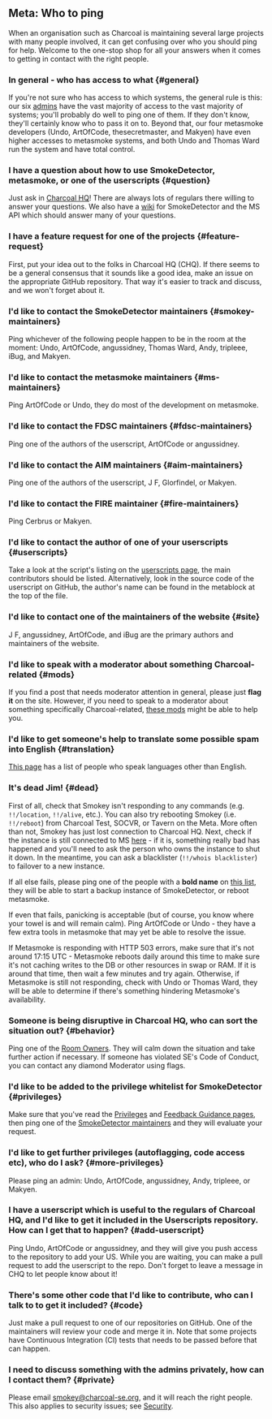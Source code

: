 ## Meta: Who to ping

When an organisation such as Charcoal is maintaining several large projects with many people involved, it can get confusing over who you should ping for help. Welcome to the one-stop shop for all your answers when it comes to getting in contact with the right people.

<section>

### In general - who has access to what {#general}

If you're not sure who has access to which systems, the general rule is this: our six [admins](/people) have the vast majority of access to the vast majority of systems; you'll probably do well to ping one of them. If they don't know, they'll certainly know who to pass it on to. Beyond that, our four metasmoke developers (Undo, ArtOfCode, thesecretmaster, and Makyen) have even higher accesses to metasmoke systems, and both Undo and Thomas Ward run the system and have total control.
</section>
<section>

### I have a question about how to use SmokeDetector, metasmoke, or one of the userscripts {#question}

Just ask in [Charcoal HQ](https://chat.stackexchange.com/rooms/11540/charcoal-hq)! There are always lots of regulars there willing to answer your questions. We also have a [wiki](https://charcoal-se.org/smokey) for SmokeDetector and the MS API which should answer many of your questions.
</section>
<section>

### I have a feature request for one of the projects {#feature-request}

First, put your idea out to the folks in Charcoal HQ (CHQ). If there seems to be a general consensus that it sounds like a good idea, make an issue on the appropriate GitHub repository. That way it's easier to track and discuss, and we won't forget about it.
</section>
<section>

### I'd like to contact the SmokeDetector maintainers {#smokey-maintainers}

Ping whichever of the following people happen to be in the room at the moment: Undo, ArtOfCode, angussidney, Thomas Ward, Andy, tripleee, iBug, and Makyen.
</section>
<section>

### I'd like to contact the metasmoke maintainers {#ms-maintainers}

Ping ArtOfCode or Undo, they do most of the development on metasmoke.
</section>
<section>

### I'd like to contact the FDSC maintainers {#fdsc-maintainers}

Ping one of the authors of the userscript, ArtOfCode or angussidney.
</section>
<section>

### I'd like to contact the AIM maintainers {#aim-maintainers}

Ping one of the authors of the userscript, J F, Glorfindel, or Makyen.
</section>
<section>

### I'd like to contact the FIRE maintainer {#fire-maintainers}

Ping Cerbrus or Makyen.
</section>
<section>

### I'd like to contact the author of one of your userscripts {#userscripts}

Take a look at the script's listing on the [userscripts page](/scripts), the main contributors should be listed. Alternatively, look in the source code of the userscript on GitHub, the author's name can be found in the metablock at the top of the file.
</section>
<section>

### I'd like to contact one of the maintainers of the website {#site}

J F, angussidney, ArtOfCode, and iBug are the primary authors and maintainers of the website.
</section>
<section>

### I'd like to speak with a moderator about something Charcoal-related {#mods}

If you find a post that needs moderator attention in general, please just **flag it** on the site. However, if you need to speak to a moderator about something specifically Charcoal-related, [these mods](/pings/mods) might be able to help you.
</section>
<section>

### I'd like to get someone's help to translate some possible spam into English {#translation}

[This page](/pings/langs) has a list of people who speak languages other than English.
</section>
<section>

### It's dead Jim! {#dead}

First of all, check that Smokey isn't responding to any commands (e.g. `!!/location`, `!!/alive`, etc.). You can also try rebooting Smokey (i.e. `!!/reboot`) from Charcoal Test, SOCVR, or Tavern on the Meta. More often than not, Smokey has just lost connection to Charcoal HQ. Next, check if the instance is still connected to MS [here](https://metasmoke.erwaysoftware.com/status) - if it is, something really bad has happened and you'll need to ask the person who owns the instance to shut it down. In the meantime, you can ask a blacklister (`!!/whois blacklister`) to failover to a new instance.

If all else fails, please ping one of the people with a **bold name** on [this list](/people), they will be able to start a backup instance of SmokeDetector, or reboot metasmoke.

If even that fails, panicking is acceptable (but of course, you know where your towel is and will remain calm). Ping ArtOfCode or Undo - they have a few extra tools in metasmoke that may yet be able to resolve the issue.

If Metasmoke is responding with HTTP 503 errors, make sure that it's not around 17:15 UTC - Metasmoke reboots daily around this time to make sure it's not caching writes to the DB or other resources in swap or RAM.  If it is around that time, then wait a few minutes and try again. Otherwise, if Metasmoke is still not responding, check with Undo or Thomas Ward, they will be able to determine if there's something hindering Metasmoke's availability.
</section>
<section>

### Someone is being disruptive in Charcoal HQ, who can sort the situation out? {#behavior}

Ping one of the [Room Owners](https://chat.stackexchange.com/rooms/info/11540/charcoal-hq#room-ownercards). They will calm down the situation and take further action if necessary. If someone has violated SE's Code of Conduct, you can contact any diamond Moderator using flags.
</section>
<section>

### I'd like to be added to the privilege whitelist for SmokeDetector {#privileges}

Make sure that you've read the [Privileges](/smokey/Privileges) and [Feedback Guidance pages](/smokey/Feedback-Guidance), then ping one of the [SmokeDetector maintainers](#smokey-maintainers) and they will evaluate your request.
</section>
<section>

### I'd like to get further privileges (autoflagging, code access etc), who do I ask? {#more-privileges}

Please ping an admin: Undo, ArtOfCode, angussidney, Andy, tripleee, or Makyen.
</section>
<section>

### I have a userscript which is useful to the regulars of Charcoal HQ, and I'd like to get it included in the Userscripts repository. How can I get that to happen? {#add-userscript}

Ping Undo, ArtOfCode or angussidney, and they will give you push access to the repository to add your US. While you are waiting, you can make a pull request to add the userscript to the repo. Don't forget to leave a message in CHQ to let people know about it!
</section>
<section>

### There's some other code that I'd like to contribute, who can I talk to to get it included? {#code}

Just make a pull request to one of our repositories on GitHub. One of the maintainers will review your code and merge it in. Note that some projects have Continuous Integration (CI) tests that needs to be passed before that can happen.
</section>
<section>

### I need to discuss something with the admins privately, how can I contact them? {#private}

Please email <smokey@charcoal-se.org>, and it will reach the right people. This also applies to security issues; see [Security](https://charcoal-se.org/security).
</section>
